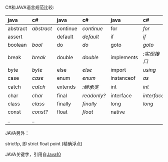 ﻿C#和JAVA语言规范比较:

| java   | c#     | java   | c#     | java     | c#        | java   | c#      | java       | c#       |
|:-------|:-------|:-------|:-------|:---------|:----------|:-------|:--------|:-----------|:----------|
|abstract|*abstract*|continue|*continue*|for     |*for*     |new     |*new*      |switch      |*switch*|
|assert  |        |default |*default* |if        |*if*      |package |*namespace*|synchronized|*lock*  |
|boolean |*bool*  |do      |*do*      |goto      |*goto*    |private |*private*  |this        |*this*  |
|break   |*break* |double  |*double*  |implements|*:实现接口*|protected|*protected*|throw       |*throw*|
|byte    |*byte*  |else    |*else*    |import    |*using*   |public  |*public*   |throws      |         |
|case    |*case*  |enum    |*enum*    |instanceof|*as*      |return  |*return*   |transient   |         |
|catch   |*catch* |extends |*:继承类*|int       |*int*     |short  |*short*    |try         |*try*     |
|char    |*char* |final   |*readonly?*|interface|*interface*|static  |*static*   |void        |*void*  |
|class   |*class* |finally |*finally* |long      |*long*     |strictfp|         |volatile    |*volatile?*|
|const   |*const?*|float   |*float*   |native    |          |super   |*base*     |while       |*while*  |
|_       |_       |        |        |          |          |        |         |           |            |

JAVA另外：

strictfp, 即 strict float point (精确浮点)

JAVA关键字，引用自[Java10](https://docs.oracle.com/javase/specs/jls/se10/html/jls-3.html#jls-3.9)
